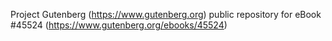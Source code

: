 Project Gutenberg (https://www.gutenberg.org) public repository for
eBook #45524 (https://www.gutenberg.org/ebooks/45524)

